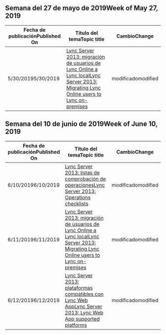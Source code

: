 <!-- This file is generated automatically each week. Changes made to this file will be overwritten.-->




## <a name="week-of-may-27-2019"></a><span data-ttu-id="edeed-101">Semana del 27 de mayo de 2019</span><span class="sxs-lookup"><span data-stu-id="edeed-101">Week of May 27, 2019</span></span>


| <span data-ttu-id="edeed-102">Fecha de publicación</span><span class="sxs-lookup"><span data-stu-id="edeed-102">Published On</span></span> |<span data-ttu-id="edeed-103">Título del tema</span><span class="sxs-lookup"><span data-stu-id="edeed-103">Topic title</span></span> | <span data-ttu-id="edeed-104">Cambio</span><span class="sxs-lookup"><span data-stu-id="edeed-104">Change</span></span> |
|------|------------|--------|
| <span data-ttu-id="edeed-105">5/30/2019</span><span class="sxs-lookup"><span data-stu-id="edeed-105">5/30/2019</span></span> | [<span data-ttu-id="edeed-106">Lync Server 2013: migración de usuarios de Lync Online a Lync local</span><span class="sxs-lookup"><span data-stu-id="edeed-106">Lync Server 2013: Migrating Lync Online users to Lync on-premises</span></span>](/LyncServer/lync-server-2013-migrating-lync-online-users-to-lync-on-premises) | <span data-ttu-id="edeed-107">modificado</span><span class="sxs-lookup"><span data-stu-id="edeed-107">modified</span></span> |


## <a name="week-of-june-10-2019"></a><span data-ttu-id="edeed-108">Semana del 10 de junio de 2019</span><span class="sxs-lookup"><span data-stu-id="edeed-108">Week of June 10, 2019</span></span>


| <span data-ttu-id="edeed-109">Fecha de publicación</span><span class="sxs-lookup"><span data-stu-id="edeed-109">Published On</span></span> |<span data-ttu-id="edeed-110">Título del tema</span><span class="sxs-lookup"><span data-stu-id="edeed-110">Topic title</span></span> | <span data-ttu-id="edeed-111">Cambio</span><span class="sxs-lookup"><span data-stu-id="edeed-111">Change</span></span> |
|------|------------|--------|
| <span data-ttu-id="edeed-112">6/10/2019</span><span class="sxs-lookup"><span data-stu-id="edeed-112">6/10/2019</span></span> | [<span data-ttu-id="edeed-113">Lync Server 2013: listas de comprobación de operaciones</span><span class="sxs-lookup"><span data-stu-id="edeed-113">Lync Server 2013: Operations checklists</span></span>](/LyncServer/lync-server-2013-operations-checklists) | <span data-ttu-id="edeed-114">modificado</span><span class="sxs-lookup"><span data-stu-id="edeed-114">modified</span></span> |
| <span data-ttu-id="edeed-115">6/11/2019</span><span class="sxs-lookup"><span data-stu-id="edeed-115">6/11/2019</span></span> | [<span data-ttu-id="edeed-116">Lync Server 2013: migración de usuarios de Lync Online a Lync local</span><span class="sxs-lookup"><span data-stu-id="edeed-116">Lync Server 2013: Migrating Lync Online users to Lync on-premises</span></span>](/LyncServer/lync-server-2013-migrating-lync-online-users-to-lync-on-premises) | <span data-ttu-id="edeed-117">modificado</span><span class="sxs-lookup"><span data-stu-id="edeed-117">modified</span></span> |
| <span data-ttu-id="edeed-118">6/12/2019</span><span class="sxs-lookup"><span data-stu-id="edeed-118">6/12/2019</span></span> | [<span data-ttu-id="edeed-119">Lync Server 2013: plataformas compatibles con Lync Web App</span><span class="sxs-lookup"><span data-stu-id="edeed-119">Lync Server 2013: Lync Web App supported platforms</span></span>](/LyncServer/lync-server-2013-lync-web-app-supported-platforms) | <span data-ttu-id="edeed-120">modificado</span><span class="sxs-lookup"><span data-stu-id="edeed-120">modified</span></span> |
